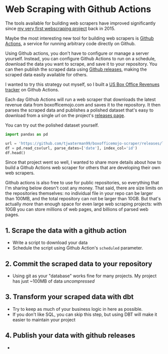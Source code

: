 # Web Scraping with Github Actions

The tools available for building web scrapers have improved significantly since [my very first webscraping project](https://github.com/tjwaterman99/IAAF-Stats) back in 2015.

Maybe the most interesting new tool for building web scrapers is [Github Actions](https://github.com/features/actions), a service for running arbitrary code directly on Github.

Using Github actions, you don't have to configure or manage a server yourself. Instead, you can configure Github Actions to run on a schedule, download the data you want to scrape, and save it to your repository. You can then publish the scraped data using [Github releases](https://docs.github.com/en/free-pro-team@latest/github/administering-a-repository/managing-releases-in-a-repository), making the scraped data easily available for others.

I wanted to try this strategy out myself, so I built a [US Box Office Revenues tracker](https://github.com/tjwaterman99/boxofficemojo-scraper) on Github Actions. 

Each day Github Actions will run a web scraper that downloads the latest revenue data from boxofficemojo.com and saves it to the repository. It then parses the scraped data and publishes a polished dataset that's easy to download from a single url on the project's [releases page](https://github.com/tjwaterman99/boxofficemojo-scraper/releases). 

You can try out the polished dataset yourself.

```python
import pandas as pd

url = 'https://github.com/tjwaterman99/boxofficemojo-scraper/releases/latest/download/revenues_per_day.csv.gz'
df = pd.read_csv(url, parse_dates=['date'], index_col='id')
df.head()
```

Since that project went so well, I wanted to share more details about how to build a Github Actions web scraper for others that are developing their own web scrapers. 

Github actions is also free to use for public repositories, so everything that I'm sharing below doesn't cost any money. That said, there are size limits on the repositories themselves: no individual file in your repo can be larger than 100MB, and the total repository can not be larger than 10GB. But that's actually _more_ than enough space for even large web scraping projects: with 10GB you can store millions of web pages, and billions of parsed web pages.

## 1. Scrape the data with a github action

- Write a script to download your data
- Schedule the script using Github Action's `scheduled` parameter.

## 2. Commit the scraped data to your repository

- Using git as your "database" works fine for many projects. My project has just ~100MB of data _uncompressed_

## 3. Transform your scraped data with dbt

- Try to keep as much of your business logic in here as possible. 
- If you don't like SQL, you can skip this step, but using DBT will make it easier to maintain your project

## 4. Publish your data with github releases

- 

